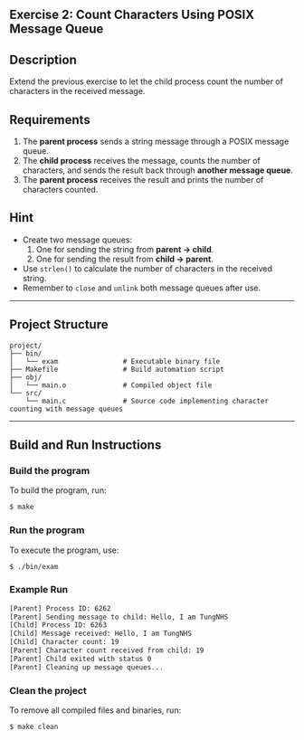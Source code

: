 ## Exercise 2: Count Characters Using POSIX Message Queue

## Description
Extend the previous exercise to let the child process count the number of characters in the received message.

## Requirements
1. The **parent process** sends a string message through a POSIX message queue.
2. The **child process** receives the message, counts the number of characters, and sends the result back through **another message queue**.
3. The **parent process** receives the result and prints the number of characters counted.

## Hint
- Create two message queues:
    1. One for sending the string from **parent → child**.
    2. One for sending the result from **child → parent**.
- Use `strlen()` to calculate the number of characters in the received string.
- Remember to `close` and `unlink` both message queues after use.

---

## Project Structure
```
project/
├── bin/         
│   └── exam                # Executable binary file
├── Makefile                # Build automation script
├── obj/         
│   └── main.o              # Compiled object file
└── src/         
    └── main.c              # Source code implementing character counting with message queues
```

---

## Build and Run Instructions

### Build the program
To build the program, run:
```bash
$ make
```

### Run the program
To execute the program, use:
```bash
$ ./bin/exam
```

### Example Run
```bash
[Parent] Process ID: 6262
[Parent] Sending message to child: Hello, I am TungNHS
[Child] Process ID: 6263
[Child] Message received: Hello, I am TungNHS
[Child] Character count: 19
[Parent] Character count received from child: 19
[Parent] Child exited with status 0
[Parent] Cleaning up message queues...
```

### Clean the project
To remove all compiled files and binaries, run:
```bash
$ make clean
```
